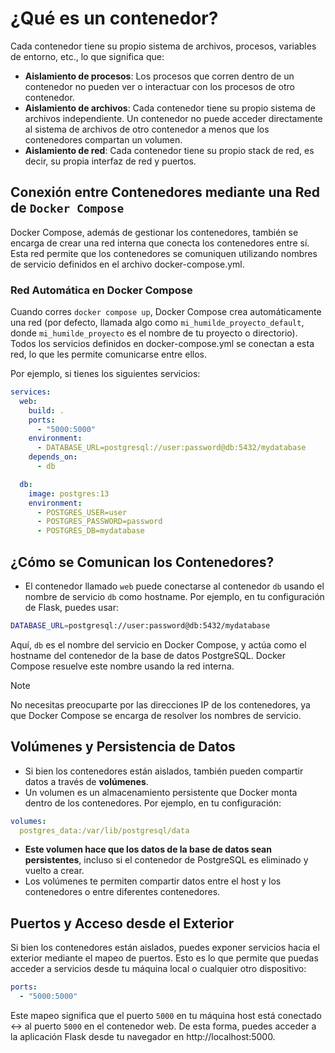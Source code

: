 
# ¿Qué es un contenedor?

Cada contenedor tiene su propio sistema de archivos, procesos, variables de entorno, etc., lo que significa que:

- __Aislamiento de procesos__: Los procesos que corren dentro de un contenedor no pueden ver o interactuar con los procesos de otro contenedor.
- __Aislamiento de archivos__: Cada contenedor tiene su propio sistema de archivos independiente. Un contenedor no puede acceder directamente al sistema de archivos de otro contenedor a menos que los contenedores compartan un volumen.
- __Aislamiento de red__: Cada contenedor tiene su propio stack de red, es decir, su propia interfaz de red y puertos.


## Conexión entre Contenedores mediante una Red de `Docker Compose`

Docker Compose, además de gestionar los contenedores, también se encarga de crear una red interna que conecta los contenedores entre sí. Esta red permite que los contenedores se comuniquen utilizando nombres de servicio definidos en el archivo docker-compose.yml.

### Red Automática en Docker Compose

Cuando corres `docker compose up`, Docker Compose crea automáticamente una red (por defecto, llamada algo como `mi_humilde_proyecto_default`, donde `mi_humilde_proyecto` es el nombre de tu proyecto o directorio). Todos los servicios definidos en docker-compose.yml se conectan a esta red, lo que les permite comunicarse entre ellos.


Por ejemplo, si tienes los siguientes servicios:

```yml
services:
  web:
    build: .
    ports:
      - "5000:5000"
    environment:
      - DATABASE_URL=postgresql://user:password@db:5432/mydatabase
    depends_on:
      - db

  db:
    image: postgres:13
    environment:
      - POSTGRES_USER=user
      - POSTGRES_PASSWORD=password
      - POSTGRES_DB=mydatabase
```

## ¿Cómo se Comunican los Contenedores?

- El contenedor llamado `web` puede conectarse al contenedor `db` usando el nombre de servicio `db` como hostname. Por ejemplo, en tu configuración de Flask, puedes usar:

```sh
DATABASE_URL=postgresql://user:password@db:5432/mydatabase
```

Aquí, `db` es el nombre del servicio en Docker Compose, y actúa como el hostname del contenedor de la base de datos PostgreSQL. Docker Compose resuelve este nombre usando la red interna.

> [!NOTE] 
> No necesitas preocuparte por las direcciones IP de los contenedores, ya que Docker Compose se encarga de resolver los nombres de servicio.

## Volúmenes y Persistencia de Datos

- Si bien los contenedores están aislados, también pueden compartir datos a través de __volúmenes__. 
- Un volumen es un almacenamiento persistente que Docker monta dentro de los contenedores. Por ejemplo, en tu configuración:

```yml
volumes:
  postgres_data:/var/lib/postgresql/data
```

- __Este volumen hace que los datos de la base de datos sean persistentes__, incluso si el contenedor de PostgreSQL es eliminado y vuelto a crear. 
- Los volúmenes te permiten compartir datos entre el host y los contenedores o entre diferentes contenedores.

## Puertos y Acceso desde el Exterior

Si bien los contenedores están aislados, puedes exponer servicios hacia el exterior mediante el mapeo de puertos. Esto es lo que permite que puedas acceder a servicios desde tu máquina local o cualquier otro dispositivo:

```yml
ports:
  - "5000:5000"
```

Este mapeo significa que el puerto `5000` en tu máquina host está conectado ↔️ al puerto `5000` en el contenedor web. De esta forma, puedes acceder a la aplicación Flask desde tu navegador en http://localhost:5000.
